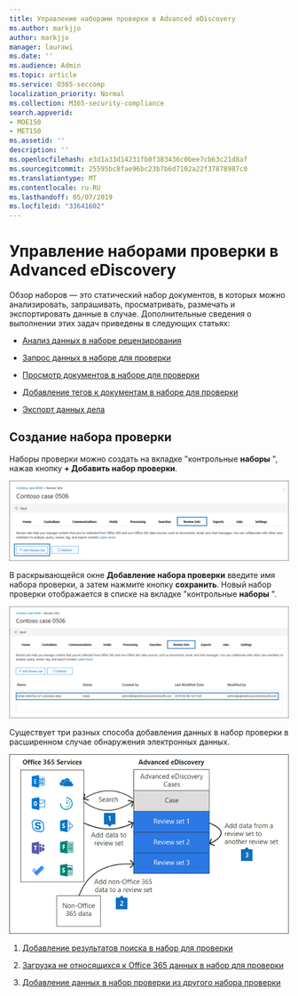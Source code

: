 ```yaml
---
title: Управление наборами проверки в Advanced eDiscovery
ms.author: markjjo
author: markjjo
manager: laurawi
ms.date: ''
ms.audience: Admin
ms.topic: article
ms.service: O365-seccomp
localization_priority: Normal
ms.collection: M365-security-compliance
search.appverid:
- MOE150
- MET150
ms.assetid: ''
description: ''
ms.openlocfilehash: e3d1a33d14231fb0f383436c0bee7cb63c21d8af
ms.sourcegitcommit: 25595bc8fae96bc23b7b6d7102a22f37878987c0
ms.translationtype: MT
ms.contentlocale: ru-RU
ms.lasthandoff: 05/07/2019
ms.locfileid: "33641602"
---
```

# <a name="manage-review-sets-in-advanced-ediscovery"></a>Управление наборами проверки в Advanced eDiscovery

Обзор наборов — это статический набор документов, в которых можно анализировать, запрашивать, просматривать, размечать и экспортировать данные в случае. Дополнительные сведения о выполнении этих задач приведены в следующих статьях:

- [Анализ данных в наборе рецензирования](analyzing-data-in-review-set.md)

- [Запрос данных в наборе для проверки](review-set-search.md)

- [Просмотр документов в наборе для проверки](view-documents-in-review-set.md)

- [Добавление тегов к документам в наборе для проверки](tagging-documents.md)

- [Экспорт данных дела](exporting-data-ediscover20.md)

## <a name="create-a-review-set"></a>Создание набора проверки

Наборы проверки можно создать на вкладке "контрольные **наборы** ", нажав кнопку **+ Добавить набор проверки**.

![Добавление набора проверок](../media/f45c51d9-585d-47d1-b7fb-0288715e0b6a.png)

В раскрывающейся окне **Добавление набора проверки** введите имя набора проверки, а затем нажмите кнопку **сохранить**.  Новый набор проверки отображается в списке на вкладке "контрольные **наборы** ".

![Новый набор проверок, указанный на вкладке "набор проверки"](../media/AeDnewreviewset.png)

Существует три разных способа добавления данных в набор проверки в расширенном случае обнаружения электронных данных.

![Три способа добавления к наборам рецензирования](../media/1f1f4efd-c03b-4255-bc3d-df358e56549c.png)

1. [Добавление результатов поиска в набор для проверки](add-data-to-review-set.md)

2. [Загрузка не относящихся к Office 365 данных в набор для проверки](load-non-office365-data.md)

3. [Добавление данных в набор проверки из другого набора проверки](add-data-to-review-set-from-another-review-set.md)